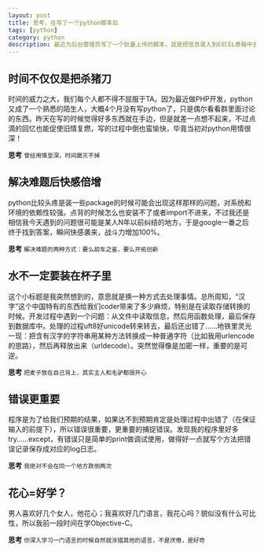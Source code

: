 ```yaml
---
layout: post
title: 思考，在写了一个python脚本后
tags: [python]
category: python
description: 最近为后台管理员写了一个批量上传的脚本，就是把信息录入到EXCEL表格中去，把对应的图片等资料按照规定的格式打包上传到服务器，然后执行我这个脚本就OK了。我想说的不是我写的这个脚本有多么复杂、用了哪些package，而是分享一下开发过程中我遇到并认为值得思考的东西。
---
```


## 时间不仅仅是把杀猪刀

时间的威力之大，我们每个人都不得不屈服于TA。因为最近做PHP开发，python又成了一个熟悉的陌生人，大概4个月没有写python了，只是偶尔看看群里面讨论的东西。昨天在写的时候觉得好多东西就在手边，但是就差一点想不起来，不过点滴的回忆也能促使旧情复燃，写的过程中倒也蛮愉快，毕竟当初对python用情很深！

**思考** `曾经用情至深，时间磨灭不掉`

## 解决难题后快感倍增

python比较头疼是装一些package的时候可能会出现这样那样的问题，对系统和环境的依赖性较强。点背的时候怎么也安装不了或者import不进来，不过我还是相信我今天遇到的问题很可能是某人N年以前纠结的地方，于是google一番之后终于找到答案，瞬间快感袭来，战斗力增加100%。

**思考** `解决难题的两种方式：要么前车之鉴，要么开拓创新`

## 水不一定要装在杯子里

这个小标题是我突然想到的，意思就是换一种方式去处理事情。总所周知，“汉字”这个中国特有的东西给我们coder带来了多少麻烦，特别是在读取存储转换的时候。开发过程中遇到一个问题：从文件中读取信息，然后用函数处理，最后保存到数据库中。处理的过程uft8好unicode转来转去，最后还出错了……地铁里灵光一现：把含有汉字的字符串用某种方法转换成一种普通字符（比如我用urlencode的思路），然后再释放出来（urldecode）。突然觉得像是加密一样，重要的是可逆。

**思考** `把麦子放在自己背上，其实主人和毛驴都很开心`

## 错误更重要

程序是为了给我们预期的结果，如果达不到预期肯定是处理过程中出错了（在保证输入的前提下），所以错误很重要，更重要的捕捉错误。发现我的程序里好多try……except，有错误只是简单的print做调试使用，做得好一点就写个方法把错误记录保存成对应的log日志。

**思考** `我绝对不会在同一个地方跌倒两次`

## 花心=好学？

男人喜欢好几个女人，他花心；我喜欢好几门语言，我花心吗？貌似没有什么可比性，所以我前一段时间在学Objective-C。

**思考** `你深入学习一门语言的时候自然就涉猎其他的语言，不是厌倦，是好奇`
